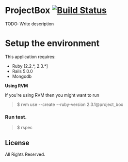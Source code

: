 # ProjectBox [![Build Status](https://travis-ci.org/adham90/project_box.svg?branch=master)](https://travis-ci.org/adham90/project_box)


TODO: Write description

# Setup the environment

This application requires:

- Ruby [2.2.\*, 2.3.*]
- Rails 5.0.0
- Mongodb

**Using RVM**

If you're using RVM then you might want to run

> $ rvm use --create --ruby-version 2.3.1@project_box

### Run test.

> $ rspec

## License
All Rights Reserved.
